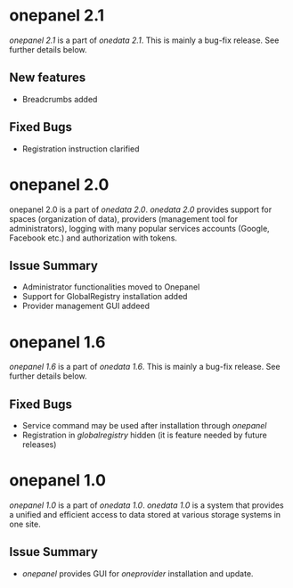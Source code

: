 onepanel 2.1
===============

*onepanel 2.1* is a part of *onedata 2.1*. This is mainly a bug-fix release. See further details below.

New features
------------

* Breadcrumbs added

Fixed Bugs
----------

* Registration instruction clarified

onepanel 2.0
==============

onepanel 2.0 is a part of *onedata 2.0*. *onedata 2.0* provides support for spaces (organization of data), providers (management tool for administrators), logging with many popular services accounts (Google, Facebook etc.) and authorization with tokens.

Issue Summary
-------------

* Administrator functionalities moved to Onepanel
* Support for GlobalRegistry installation added
* Provider management GUI addeed

onepanel 1.6
============

*onepanel 1.6* is a part of *onedata 1.6*. This is mainly a bug-fix release. See further details below.

Fixed Bugs
----------

* Service command may be used after installation through *onepanel*
* Registration in *globalregistry* hidden (it is feature needed by future releases)

onepanel 1.0
============

*onepanel 1.0* is a part of *onedata 1.0*. *onedata 1.0* is a system that provides a unified and efficient access to
data stored at various storage systems in one site.

Issue Summary
-------------

* *onepanel* provides GUI for *oneprovider* installation and update.

